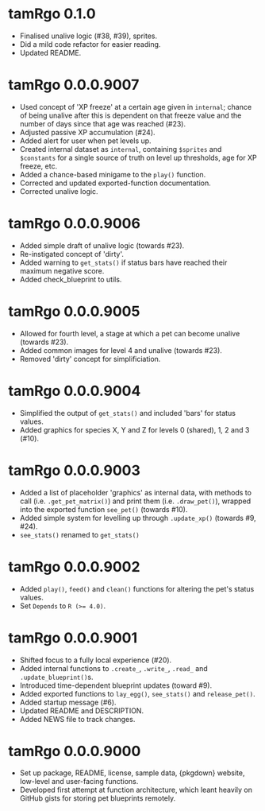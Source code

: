 # tamRgo 0.1.0

* Finalised unalive logic (#38, #39), sprites.
* Did a mild code refactor for easier reading.
* Updated README.

# tamRgo 0.0.0.9007

* Used concept of 'XP freeze' at a certain age given in `internal`; chance of being unalive after this is dependent on that freeze value and the number of days since that age was reached (#23).
* Adjusted passive XP accumulation (#24).
* Added alert for user when pet levels up.
* Created internal dataset as `internal`, containing `$sprites` and `$constants` for a single source of truth on level up thresholds, age for XP freeze, etc.
* Added a chance-based minigame to the `play()` function.
* Corrected and updated exported-function documentation.
* Corrected unalive logic.

# tamRgo 0.0.0.9006

* Added simple draft of unalive logic (towards #23).
* Re-instigated concept of 'dirty'.
* Added warning to `get_stats()` if status bars have reached their maximum negative score.
* Added check_blueprint to utils.

# tamRgo 0.0.0.9005

* Allowed for fourth level, a stage at which a pet can become unalive (towards #23).
* Added common images for level 4 and unalive (towards #23).
* Removed 'dirty' concept for simplificiation.

# tamRgo 0.0.0.9004

* Simplified the output of `get_stats()` and included 'bars' for status values.
* Added graphics for species X, Y and Z for levels 0 (shared), 1, 2 and 3 (#10).

# tamRgo 0.0.0.9003

* Added a list of placeholder 'graphics' as internal data, with methods to call (i.e. `.get_pet_matrix()`) and print them (i.e. `.draw_pet()`), wrapped into the exported function `see_pet()` (towards #10).
* Added simple system for levelling up through `.update_xp()` (towards #9, #24).
* `see_stats()` renamed to `get_stats()`

# tamRgo 0.0.0.9002

* Added `play()`, `feed()` and `clean()` functions for altering the pet's status values.
* Set `Depends` to `R (>= 4.0)`.

# tamRgo 0.0.0.9001

* Shifted focus to a fully local experience (#20).
* Added internal functions to `.create_`, `.write_`, `.read_` and `.update_blueprint()`s.
* Introduced time-dependent blueprint updates (toward #9).
* Added exported functions to `lay_egg()`, `see_stats()` and `release_pet()`.
* Added startup message (#6).
* Updated README and DESCRIPTION.
* Added NEWS file to track changes.

# tamRgo 0.0.0.9000

* Set up package, README, license, sample data, {pkgdown} website, low-level and user-facing functions.
* Developed first attempt at function architecture, which leant heavily on GitHub gists for storing pet blueprints remotely.
